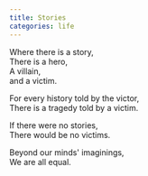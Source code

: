 ```yaml
---
title: Stories
categories: life
---
```

Where there is a story,  
There is a hero,  
A villain,  
and a victim.

For every history told by the victor,  
There is a tragedy told by a victim.

If there were no stories,  
There would be no victims.

Beyond our minds' imaginings,  
We are all equal.
